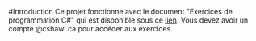 #Introduction
Ce projet fonctionne avec le document "Exercices de programmation C#" qui est disponible sous ce [lien](https://cshawi-my.sharepoint.com/:w:/g/personal/nbourre_cshawi_ca/Ee2c2suzGRBIv5baqL43I-sB3qvjT_C3jIVHZIErjZhujw?e=hxZSbx). Vous devez avoir un compte @cshawi.ca pour accéder aux exercices.
